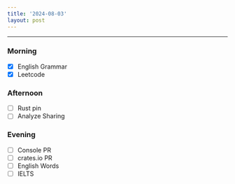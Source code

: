 ```yaml
---
title: '2024-08-03'
layout: post
---
```


---

### Morning

- [x] English Grammar
- [x] Leetcode

### Afternoon

- [ ] Rust pin
- [ ] Analyze Sharing

### Evening

- [ ] Console PR
- [ ] crates.io PR
- [ ] English Words
- [ ] IELTS
